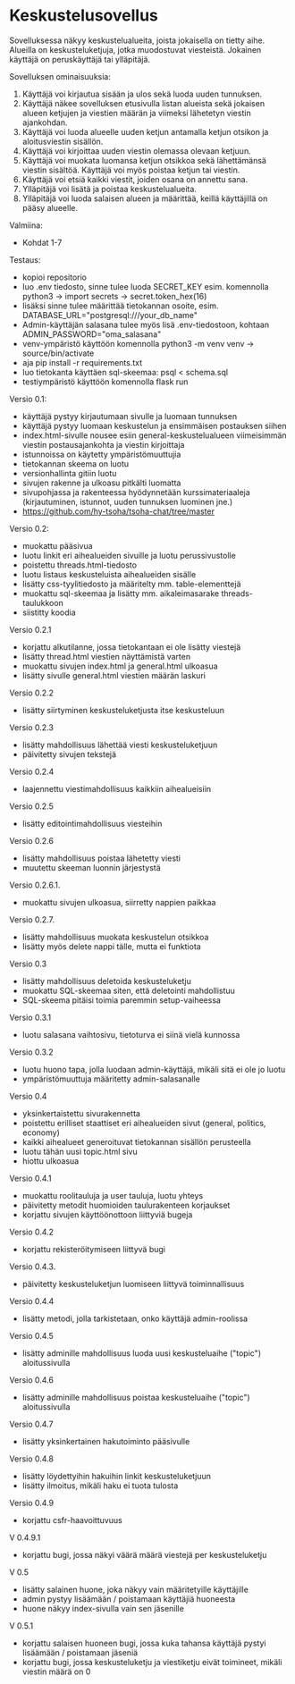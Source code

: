 # Keskustelusovellus

Sovelluksessa näkyy keskustelualueita, joista jokaisella on tietty aihe. Alueilla on keskusteluketjuja, jotka muodostuvat viesteistä. Jokainen käyttäjä on peruskäyttäjä tai ylläpitäjä.

Sovelluksen ominaisuuksia:

   1. Käyttäjä voi kirjautua sisään ja ulos sekä luoda uuden tunnuksen.
   2. Käyttäjä näkee sovelluksen etusivulla listan alueista sekä jokaisen alueen ketjujen ja viestien määrän ja viimeksi lähetetyn viestin ajankohdan.
   3. Käyttäjä voi luoda alueelle uuden ketjun antamalla ketjun otsikon ja aloitusviestin sisällön.
   4. Käyttäjä voi kirjoittaa uuden viestin olemassa olevaan ketjuun.
   5. Käyttäjä voi muokata luomansa ketjun otsikkoa sekä lähettämänsä viestin sisältöä. Käyttäjä voi myös poistaa ketjun tai viestin.
   6. Käyttäjä voi etsiä kaikki viestit, joiden osana on annettu sana.
   7. Ylläpitäjä voi lisätä ja poistaa keskustelualueita.
   8. Ylläpitäjä voi luoda salaisen alueen ja määrittää, keillä käyttäjillä on pääsy alueelle.

Valmiina:
   - Kohdat 1-7

Testaus:
   - kopioi repositorio
   - luo .env tiedosto, sinne tulee luoda SECRET_KEY esim. komennolla python3 -> import secrets -> secret.token_hex(16)
   - lisäksi sinne tulee määrittää tietokannan osoite, esim. DATABASE_URL="postgresql:///your_db_name"
   - Admin-käyttäjän salasana tulee myös lisä .env-tiedostoon, kohtaan ADMIN_PASSWORD="oma_salasana"
   - venv-ympäristö käyttöön komennolla python3 -m venv venv -> source/bin/activate
   - aja pip install -r requirements.txt
   - luo tietokanta käyttäen sql-skeemaa: psql < schema.sql
   - testiympäristö käyttöön komennolla flask run


Versio 0.1:
   - käyttäjä pystyy kirjautumaan sivulle ja luomaan tunnuksen
   - käyttäjä pystyy luomaan keskustelun ja ensimmäisen postauksen siihen
   - index.html-sivulle nousee esiin general-keskustelualueen viimeisimmän viestin postausajankohta ja viestin kirjoittaja
   - istunnoissa on käytetty ympäristömuuttujia
   - tietokannan skeema on luotu
   - versionhallinta gitiin luotu
   - sivujen rakenne ja ulkoasu pitkälti luomatta
   - sivupohjassa ja rakenteessa hyödynnetään kurssimateriaaleja (kirjautuminen, istunnot, uuden tunnuksen luominen jne.)
   - https://github.com/hy-tsoha/tsoha-chat/tree/master

Versio 0.2:
   - muokattu pääsivua
   - luotu linkit eri aihealueiden sivuille ja luotu perussivustolle
   - poistettu threads.html-tiedosto
   - luotu listaus keskusteluista aihealueiden sisälle
   - lisätty css-tyylitiedosto ja määritelty mm. table-elementtejä
   - muokattu sql-skeemaa ja lisätty mm. aikaleimasarake threads-taulukkoon
   - siistitty koodia

Versio 0.2.1
   - korjattu alkutilanne, jossa tietokantaan ei ole lisätty viestejä
   - lisätty thread.html viestien näyttämistä varten
   - muokattu sivujen index.html ja general.html ulkoasua
   - lisätty sivulle general.html viestien määrän laskuri

Versio 0.2.2
   - lisätty siirtyminen keskusteluketjusta itse keskusteluun

Versio 0.2.3
   - lisätty mahdollisuus lähettää viesti keskusteluketjuun
   - päivitetty sivujen tekstejä

Versio 0.2.4
   - laajennettu viestimahdollisuus kaikkiin aihealueisiin

Versio 0.2.5
   - lisätty editointimahdollisuus viesteihin

Versio 0.2.6
   - lisätty mahdollisuus poistaa lähetetty viesti
   - muutettu skeeman luonnin järjestystä

Versio 0.2.6.1.
   - muokattu sivujen ulkoasua, siirretty nappien paikkaa

Versio 0.2.7.
   - lisätty mahdollisuus muokata keskustelun otsikkoa
   - lisätty myös delete nappi tälle, mutta ei funktiota

Versio 0.3
   - lisätty mahdollisuus deletoida keskusteluketju
   - muokattu SQL-skeemaa siten, että deletointi mahdollistuu
   - SQL-skeema pitäisi toimia paremmin setup-vaiheessa

Versio 0.3.1
   - luotu salasana vaihtosivu, tietoturva ei siinä vielä kunnossa

Versio 0.3.2
   - luotu huono tapa, jolla luodaan admin-käyttäjä, mikäli sitä ei ole jo luotu
   - ympäristömuuttuja määritetty admin-salasanalle

Versio 0.4
   - yksinkertaistettu sivurakennetta
   - poistettu erilliset staattiset eri aihealueiden sivut (general, politics, economy)
   - kaikki aihealueet generoituvat tietokannan sisällön perusteella
   - luotu tähän uusi topic.html sivu
   - hiottu ulkoasua

Versio 0.4.1
   - muokattu roolitauluja ja user tauluja, luotu yhteys
   - päivitetty metodit huomioiden taulurakenteen korjaukset
   - korjattu sivujen käyttöönottoon liittyviä bugeja

Versio 0.4.2
   - korjattu rekisteröitymiseen liittyvä bugi

Versio 0.4.3.
   - päivitetty keskusteluketjun luomiseen liittyvä toiminnallisuus

Versio 0.4.4
   - lisätty metodi, jolla tarkistetaan, onko käyttäjä admin-roolissa

Versio 0.4.5
   - lisätty adminille mahdollisuus luoda uusi keskusteluaihe ("topic") aloitussivulla

Versio 0.4.6
   - lisätty adminille mahdollisuus poistaa keskusteluaihe ("topic") aloitussivulla

Versio 0.4.7
   - lisätty yksinkertainen hakutoiminto pääsivulle

Versio 0.4.8
   - lisätty löydettyihin hakuihin linkit keskusteluketjuun
   - lisätty ilmoitus, mikäli haku ei tuota tulosta

Versio 0.4.9
   - korjattu csfr-haavoittuvuus

V 0.4.9.1
   - korjattu bugi, jossa näkyi väärä määrä viestejä per keskusteluketju

V 0.5
   - lisätty salainen huone, joka näkyy vain määritetyille käyttäjille
   - admin pystyy lisäämään / poistamaan käyttäjiä huoneesta
   - huone näkyy index-sivulla vain sen jäsenille

V 0.5.1
   - korjattu salaisen huoneen bugi, jossa kuka tahansa käyttäjä pystyi lisäämään / poistamaan jäseniä
   - korjattu bugi, jossa keskusteluketju ja viestiketju eivät toimineet, mikäli viestin määrä on 0